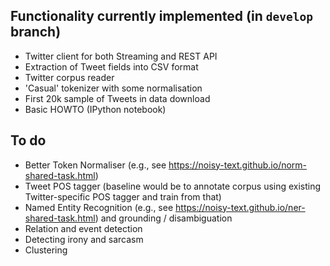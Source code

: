 ## Functionality currently implemented (in `develop` branch)

* Twitter client for both Streaming and REST API
* Extraction of Tweet fields into CSV format
* Twitter corpus reader 
* 'Casual' tokenizer with some normalisation
* First 20k sample of Tweets in data download
* Basic HOWTO (IPython notebook)

## To do

* Better Token Normaliser (e.g., see https://noisy-text.github.io/norm-shared-task.html)
* Tweet POS tagger (baseline would be to annotate corpus using existing Twitter-specific POS tagger and train from that)
* Named Entity Recognition (e.g., see https://noisy-text.github.io/ner-shared-task.html) and grounding / disambiguation
* Relation and event detection
* Detecting irony and sarcasm
* Clustering 